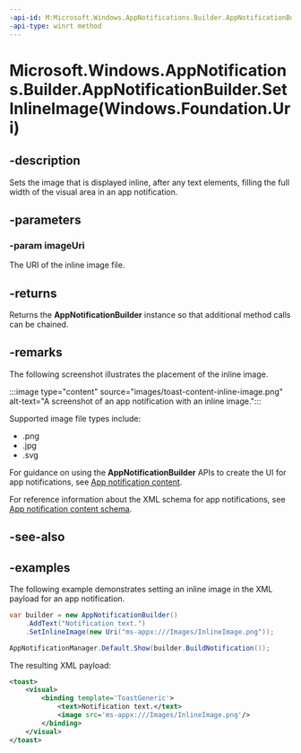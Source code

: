 ```yaml
---
-api-id: M:Microsoft.Windows.AppNotifications.Builder.AppNotificationBuilder.SetInlineImage(Windows.Foundation.Uri)
-api-type: winrt method
---
```


# Microsoft.Windows.AppNotifications.Builder.AppNotificationBuilder.SetInlineImage(Windows.Foundation.Uri)

<!--
public Microsoft.Windows.AppNotifications.Builder.AppNotificationBuilder SetInlineImage (System.Uri imageUri);
-->


## -description

Sets the image that is displayed inline, after any text elements, filling the full width of the visual area in an app notification.

## -parameters

### -param imageUri

The URI of the inline image file.

## -returns

Returns the **AppNotificationBuilder** instance so that additional method calls can be chained.

## -remarks

The following screenshot illustrates the placement of the inline image.

:::image type="content" source="images/toast-content-inline-image.png" alt-text="A screenshot of an app notification with an inline image.":::

Supported image file types include:

- .png
- .jpg
- .svg

For guidance on using the **AppNotificationBuilder** APIs to create the UI for app notifications, see [App notification content](/windows/apps/design/shell/tiles-and-notifications/adaptive-interactive-toasts).

For reference information about the XML schema for app notifications, see [App notification content schema](/windows/apps/design/shell/tiles-and-notifications/toast-schema).

## -see-also

## -examples

The following example demonstrates setting an inline image in the XML payload for an app notification. 

```csharp
var builder = new AppNotificationBuilder()
    .AddText("Notification text.")
    .SetInlineImage(new Uri("ms-appx:///Images/InlineImage.png"));

AppNotificationManager.Default.Show(builder.BuildNotification());
```

The resulting XML payload:

```xml
<toast>
    <visual>
        <binding template='ToastGeneric'>
            <text>Notification text.</text>
            <image src='ms-appx:///Images/InlineImage.png'/>
        </binding>
    </visual>
</toast>
```
